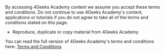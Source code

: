 
By accessing 4Geeks Academy content we assume you accept these terms and conditions. Do not continue to use 4Geeks Academy's content, applications or tutorials if you do not agree to take all of the terms and conditions stated on this page.
*   Reproduce, duplicate or copy material from 4Geeks Academy

You can read the full version of 4Geeks Academy's terms and conditions here: [Terms and Conditions](https://www.4geeksacademy.co/terms)